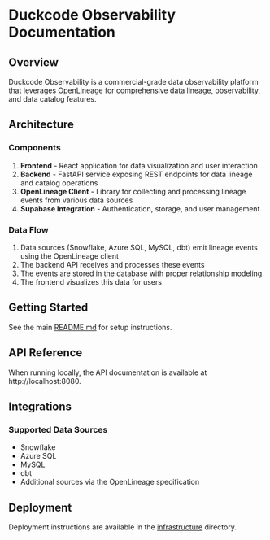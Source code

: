 # Duckcode Observability Documentation

## Overview

Duckcode Observability is a commercial-grade data observability platform that leverages OpenLineage for comprehensive data lineage, observability, and data catalog features.

## Architecture

### Components

1. **Frontend** - React application for data visualization and user interaction
2. **Backend** - FastAPI service exposing REST endpoints for data lineage and catalog operations
3. **OpenLineage Client** - Library for collecting and processing lineage events from various data sources
4. **Supabase Integration** - Authentication, storage, and user management

### Data Flow

1. Data sources (Snowflake, Azure SQL, MySQL, dbt) emit lineage events using the OpenLineage client
2. The backend API receives and processes these events
3. The events are stored in the database with proper relationship modeling
4. The frontend visualizes this data for users

## Getting Started

See the main [README.md](../README.md) for setup instructions.

## API Reference

When running locally, the API documentation is available at http://localhost:8080.

## Integrations

### Supported Data Sources

- Snowflake
- Azure SQL
- MySQL
- dbt
- Additional sources via the OpenLineage specification

## Deployment

Deployment instructions are available in the [infrastructure](../infrastructure/README.md) directory.
